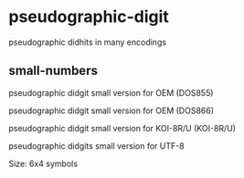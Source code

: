 # pseudographic-digit
 pseudographic didhits in many encodings

## small-numbers

pseudographic didgit small version for OEM (DOS855)

pseudographic didgit small version for OEM (DOS866)

pseudographic didgit small version for KOI-8R/U (KOI-8R/U)

pseudographic didgits small version for UTF-8

Size: 6x4 symbols